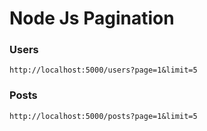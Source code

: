 # Node Js Pagination

### Users
```
http://localhost:5000/users?page=1&limit=5
```

### Posts
```
http://localhost:5000/posts?page=1&limit=5
```
